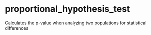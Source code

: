 # proportional_hypothesis_test
Calculates the p-value when analyzing two populations for statistical differences
